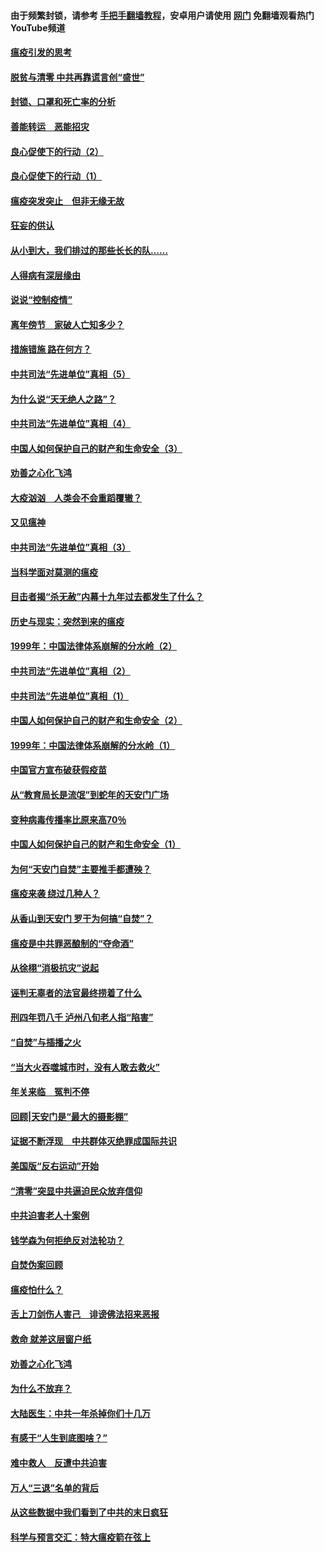 #### 由于频繁封锁，请参考 [手把手翻墙教程](https://github.com/gfw-breaker/guides/wiki/)，安卓用户请使用 [网门](https://github.com/gfw-breaker/nogfw/blob/master/dl.md?t=03051000) 免翻墙观看热门YouTube频道 

#### [瘟疫引发的思考](../pages/19/421594.md?t=03051000) 

#### [脱贫与清零 中共再靠谎言创“盛世”](../pages/19/421590.md?t=03051000) 

#### [封锁、口罩和死亡率的分析](../pages/19/421495.md?t=03051000) 

#### [善能转运　恶能招灾](../pages/19/421334.md?t=03051000) 

#### [良心促使下的行动（2）](../pages/19/421361.md?t=03051000) 

#### [良心促使下的行动（1）](../pages/19/421302.md?t=03051000) 

#### [瘟疫突发突止　但非无缘无故](../pages/19/421281.md?t=03051000) 

#### [狂妄的供认](../pages/19/421199.md?t=03051000) 

#### [从小到大，我们排过的那些长长的队……](../pages/19/421243.md?t=03051000) 

#### [人得病有深层缘由](../pages/19/420864.md?t=03051000) 

#### [说说“控制疫情”](../pages/19/420831.md?t=03051000) 

#### [离年傍节　家破人亡知多少？](../pages/19/420563.md?t=03051000) 

#### [措施错施  路在何方？](../pages/19/420076.md?t=03051000) 

#### [中共司法“先进单位”真相（5）](../pages/19/419453.md?t=03051000) 

#### [为什么说“天无绝人之路”？](../pages/19/419618.md?t=03051000) 

#### [中共司法“先进单位”真相（4）](../pages/19/419452.md?t=03051000) 

#### [中国人如何保护自己的财产和生命安全（3）](../pages/19/419405.md?t=03051000) 

#### [劝善之心化飞鸿](../pages/19/418758.md?t=03051000) 

#### [大疫汹汹　人类会不会重蹈覆辙？](../pages/19/419691.md?t=03051000) 

#### [又见瘟神](../pages/19/419225.md?t=03051000) 

#### [中共司法“先进单位”真相（3）](../pages/19/419451.md?t=03051000) 

#### [当科学面对莫测的瘟疫](../pages/19/419625.md?t=03051000) 

#### [目击者揭“杀无赦”内幕十九年过去都发生了什么？](../pages/19/419617.md?t=03051000) 

#### [历史与现实：突然到来的瘟疫](../pages/19/419619.md?t=03051000) 

#### [1999年：中国法律体系崩解的分水岭（2）](../pages/19/419455.md?t=03051000) 

#### [中共司法“先进单位”真相（2）](../pages/19/419450.md?t=03051000) 

#### [中共司法“先进单位”真相（1）](../pages/19/419449.md?t=03051000) 

#### [中国人如何保护自己的财产和生命安全（2）](../pages/19/419404.md?t=03051000) 

#### [1999年：中国法律体系崩解的分水岭（1）](../pages/19/419454.md?t=03051000) 

#### [中国官方宣布破获假疫苗](../pages/19/419504.md?t=03051000) 

#### [从“教育局长是流氓”到蛇年的天安门广场](../pages/19/419470.md?t=03051000) 

#### [变种病毒传播率比原来高70％](../pages/19/419456.md?t=03051000) 

#### [中国人如何保护自己的财产和生命安全（1）](../pages/19/419403.md?t=03051000) 

#### [为何“天安门自焚”主要推手都遭殃？](../pages/19/419348.md?t=03051000) 

#### [瘟疫来袭 绕过几种人？](../pages/19/419349.md?t=03051000) 

#### [从香山到天安门 罗干为何搞“自焚”？](../pages/19/419270.md?t=03051000) 

#### [瘟疫是中共罪恶酿制的“夺命酒”](../pages/19/419223.md?t=03051000) 

#### [从徐栩“消极抗灾”说起](../pages/19/419224.md?t=03051000) 

#### [诬判无辜者的法官最终捞着了什么](../pages/19/419268.md?t=03051000) 

#### [刑四年罚八千 泸州八旬老人指“陷害”](../pages/19/419232.md?t=03051000) 

#### [“自焚”与插播之火](../pages/19/419226.md?t=03051000) 

#### [“当大火吞噬城市时，没有人敢去救火”](../pages/19/419077.md?t=03051000) 

#### [年关来临　冤判不停](../pages/19/419093.md?t=03051000) 

#### [回顾|天安门是“最大的摄影棚”](../pages/19/380866.md?t=03051000) 

#### [证据不断浮现　中共群体灭绝罪成国际共识](../pages/19/419031.md?t=03051000) 

#### [美国版“反右运动”开始](../pages/19/419030.md?t=03051000) 

#### [“清零”突显中共逼迫民众放弃信仰](../pages/19/418995.md?t=03051000) 

#### [中共迫害老人十案例](../pages/19/418831.md?t=03051000) 

#### [钱学森为何拒绝反对法轮功？](../pages/19/418905.md?t=03051000) 

#### [自焚伪案回顾](../pages/19/418799.md?t=03051000) 

#### [瘟疫怕什么？](../pages/19/418800.md?t=03051000) 

#### [舌上刀剑伤人害己　诽谤佛法招来恶报](../pages/19/418731.md?t=03051000) 

#### [救命 就差这层窗户纸](../pages/19/418706.md?t=03051000) 

#### [劝善之心化飞鸿](../pages/19/416766.md?t=03051000) 

#### [为什么不放弃？](../pages/19/418691.md?t=03051000) 

#### [大陆医生：中共一年杀掉你们十几万](../pages/19/418670.md?t=03051000) 

#### [有感于“人生到底图啥？”](../pages/19/418624.md?t=03051000) 

#### [难中救人　反遭中共迫害](../pages/19/418414.md?t=03051000) 

#### [万人“三退”名单的背后](../pages/19/418505.md?t=03051000) 

#### [从这些数据中我们看到了中共的末日疯狂](../pages/19/418420.md?t=03051000) 

#### [科学与预言交汇：特大瘟疫箭在弦上](../pages/19/418266.md?t=03051000) 

